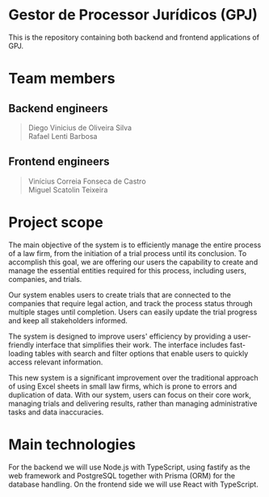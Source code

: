 # Gestor de Processor Jurídicos (GPJ)

This is the repository containing both backend and frontend applications of GPJ.


# Team members

## Backend engineers

> Diego Vinicius de Oliveira Silva<br>
> Rafael Lenti Barbosa

## Frontend engineers

> Vinícius Correia Fonseca de Castro<br>
> Miguel Scatolin Teixeira

# Project scope

The main objective of the system is to efficiently manage the entire process of a law firm, from the initiation of a trial process until its conclusion. To accomplish this goal, we are offering our users the capability to create and manage the essential entities required for this process, including users, companies, and trials.

Our system enables users to create trials that are connected to the companies that require legal action, and track the process status through multiple stages until completion. Users can easily update the trial progress and keep all stakeholders informed.

The system is designed to improve users' efficiency by providing a user-friendly interface that simplifies their work. The interface includes fast-loading tables with search and filter options that enable users to quickly access relevant information.

This new system is a significant improvement over the traditional approach of using Excel sheets in small law firms, which is prone to errors and duplication of data. With our system, users can focus on their core work, managing trials and delivering results, rather than managing administrative tasks and data inaccuracies.

# Main technologies

For the backend we will use Node.js with TypeScript, using fastify as the web framework and PostgreSQL together with Prisma (ORM) for the database handling.
On the frontend side we will use React with TypeScript.